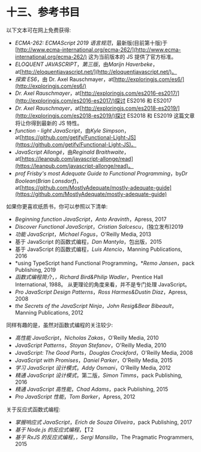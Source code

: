 # 十三、参考书目

以下文本可在网上免费获得:

*   *ECMA-262: ECMAScript 2019 语言规范*，最新版(目前第十版)于[http://www.ecma-international.org/ecma-262/](http://www.ecma-international.org/ecma-262/) 这为当前版本的 JS 提供了官方标准。
*   *ELOQUENT JAVASCRIPT*，*第三版*，由*Marijn Haverbeke*，at[http://eloquentjavascript.net/](http://eloquentjavascript.net/)。
*   *探索 ES6*，由 Dr. Axel Rauschmayer，at[http://exploringjs.com/es6/](http://exploringjs.com/es6/)
*   *Dr. Axel Rauschmayer*，at[http://exploringjs.com/es2016-es2017/](http://exploringjs.com/es2016-es2017/)探讨 ES2016 和 ES2017
*   *Dr. Axel Rauschmayer*，at[http://exploringjs.com/es2018-es2019/](http://exploringjs.com/es2018-es2019/)探讨 ES2018 和 ES2019 这篇文章将让你得到最新的 JS 特性。
*   *function - light JavaScript*，由*Kyle Simpson*，at[https://github.com/getify/Functional-Light-JS](https://github.com/getify/Functional-Light-JS)。
*   *JavaScript Allongé*，由*Reginald Braithwaite*，at[https://leanpub.com/javascript-allonge/read](https://leanpub.com/javascript-allonge/read)。
*   *prof Frisby's most Adequate Guide to Functional Programming*，by*Dr Boolean*(*Brian Lonsdorf*)，at[https://github.com/MostlyAdequate/mostly-adequate-guide](https://github.com/MostlyAdequate/mostly-adequate-guide)

如果你更喜欢纸质书，你可以参照以下清单:

*   *Beginning function JavaScript*，*Anto Aravinth*，Apress, 2017
*   *Discover Functional JavaScript*，*Cristian Salcescu*，(独立发布)2019
*   *功能 JavaScript*，*Michael Fogus*，O'Reilly Media, 2013
*   基于 JavaScript 的函数式编程，*Dan Mantyla*，包出版，2015
*   基于 JavaScript 的函数式编程，*Luis Atencio*，Manning Publications, 2016
*   *using TypeScript hand Functional Programming，**Remo Jansen*，pack Publishing, 2019
*   *函数式编程简介*，*，Richard Bird&Philip Wadler*，Prentice Hall International, 1988。 从更理论的角度来看，并不是专门处理 JavaScript。
*   *Pro JavaScript Design Patterns*，*Ross Harmes&Dustin Díaz*，Apress, 2008
*   *the Secrets of the JavaScript Ninja*，*John Resig&Bear Bibeault*，Manning Publications, 2012

同样有趣的是，虽然对函数式编程的关注较少:

*   *高性能 JavaScript*，*Nicholas Zakas*，O'Reilly Media, 2010
*   *JavaScript Patterns*，*Stoyan Stefanov*，O'Reilly Media, 2010
*   *JavaScript: The Good Parts*，*Douglas Crockford*，O'Reilly Media, 2008
*   *JavaScript with Promises*，*Daniel Parker*，O'Reilly Media, 2015
*   *学习 JavaScript 设计模式*，*Addy Osmani*，O'Reilly Media, 2012
*   *精通 JavaScript 设计模式*，第二版，*Simon Timms*，pack Publishing, 2016
*   *精通 JavaScript 高性能*，*Chad Adams*，pack Publishing, 2015
*   *Pro JavaScript 性能*，*Tom Barker*，Apress, 2012

关于反应式函数式编程:

*   *掌握响应式 JavaScript*，*Erich de Souza Oliveira*，pack Publishing, 2017
*   *基于 Node.js 的反应式编程*，【T2
*   *基于 RxJS 的反应式编程*，*，Sergi Mansilla*，The Pragmatic Programmers, 2015